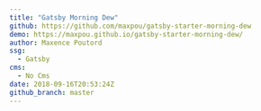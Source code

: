 ```yaml
---
title: "Gatsby Morning Dew"
github: https://github.com/maxpou/gatsby-starter-morning-dew
demo: https://maxpou.github.io/gatsby-starter-morning-dew/
author: Maxence Poutord
ssg:
  - Gatsby
cms:
  - No Cms
date: 2018-09-16T20:53:24Z
github_branch: master
---
```

